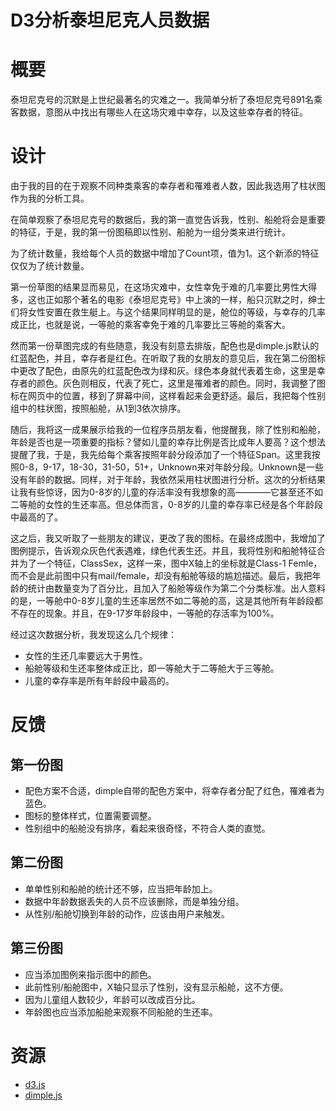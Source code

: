 # D3分析泰坦尼克人员数据
# 概要
泰坦尼克号的沉默是上世纪最著名的灾难之一。我简单分析了泰坦尼克号891名乘客数据，意图从中找出有哪些人在这场灾难中幸存，以及这些幸存者的特征。

# 设计
由于我的目的在于观察不同种类乘客的幸存者和罹难者人数，因此我选用了柱状图作为我的分析工具。

在简单观察了泰坦尼克号的数据后，我的第一直觉告诉我，性别、船舱将会是重要的特征，于是，我的第一份图稿即以性别、船舱为一组分类来进行统计。

为了统计数量，我给每个人员的数据中增加了Count项，值为1。这个新添的特征仅仅为了统计数量。

第一份草图的结果显而易见，在这场灾难中，女性幸免于难的几率要比男性大得多，这也正如那个著名的电影《泰坦尼克号》中上演的一样，船只沉默之时，绅士们将女性安置在救生艇上。与这个结果同样明显的是，舱位的等级，与幸存的几率成正比，也就是说，一等舱的乘客幸免于难的几率要比三等舱的乘客大。

然而第一份草图完成的有些随意，我没有刻意去排版，配色也是dimple.js默认的红蓝配色，并且，幸存者是红色。在听取了我的女朋友的意见后，我在第二份图标中更改了配色，由原先的红蓝配色改为绿和灰。绿色本身就代表着生命，这里是幸存者的颜色。灰色则相反，代表了死亡，这里是罹难者的颜色。同时，我调整了图标在网页中的位置，移到了屏幕中间，这样看起来会更舒适。最后，我把每个性别组中的柱状图，按照船舱，从1到3依次排序。

随后，我将这一成果展示给我的一位程序员朋友看，他提醒我，除了性别和船舱，年龄是否也是一项重要的指标？譬如儿童的幸存比例是否比成年人要高？这个想法提醒了我，于是，我先给每个乘客按照年龄分段添加了一个特征Span。这里我按照0-8，9-17，18-30，31-50，51+，Unknown来对年龄分段。Unknown是一些没有年龄的数据。同样，对于年龄，我依然采用柱状图进行分析。这次的分析结果让我有些惊讶，因为0-8岁的儿童的存活率没有我想象的高————它甚至还不如二等舱的女性的生还率高。但总体而言，0-8岁的儿童的幸存率已经是各个年龄段中最高的了。

这之后，我又听取了一些朋友的建议，更改了我的图标。在最终成图中，我增加了图例提示，告诉观众灰色代表遇难，绿色代表生还。并且，我将性别和船舱特征合并为了一个特征，ClassSex，这样一来，图中X轴上的坐标就是Class-1 Femle，而不会是此前图中只有mail/female，却没有船舱等级的尴尬描述。最后，我把年龄的统计由数量变为了百分比，且加入了船舱等级作为第二个分类标准。出人意料的是，一等舱中0-8岁儿童的生还率居然不如二等舱的高，这是其他所有年龄段都不存在的现象。并且，在9-17岁年龄段中，一等舱的存活率为100%。

经过这次数据分析，我发现这么几个规律：
* 女性的生还几率要远大于男性。
* 船舱等级和生还率整体成正比，即一等舱大于二等舱大于三等舱。
* 儿童的幸存率是所有年龄段中最高的。

# 反馈
## 第一份图
* 配色方案不合适，dimple自带的配色方案中，将幸存者分配了红色，罹难者为蓝色。
* 图标的整体样式，位置需要调整。
* 性别组中的船舱没有排序，看起来很奇怪，不符合人类的直觉。

## 第二份图
* 单单性别和船舱的统计还不够，应当把年龄加上。
* 数据中年龄数据丢失的人员不应该删除，而是单独分组。
* 从性别/船舱切换到年龄的动作，应该由用户来触发。

## 第三份图
* 应当添加图例来指示图中的颜色。
* 此前性别/船舱图中，X轴只显示了性别，没有显示船舱，这不方便。
* 因为儿童组人数较少，年龄可以改成百分比。
* 年龄图也应当添加船舱来观察不同船舱的生还率。

# 资源
* [d3.js](https://d3js.org/)
* [dimple.js](http://dimplejs.org/)
